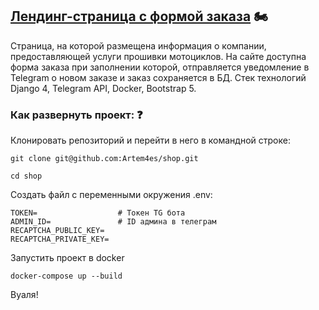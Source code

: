 ## [Лендинг-страница с формой заказа](https://turbotyoma.ru) :motorcycle:
Страница, на которой размещена информация о компании, предоставляющей услуги прошивки мотоциклов. На сайте доступна форма заказа при заполнении которой, отправляется уведомление в Telegram о новом заказе и заказ сохраняется в БД. Стек технологий Django 4, Telegram API, Docker, Bootstrap 5.


### Как развернуть проект: :question:

Клонировать репозиторий и перейти в него в командной строке:

```
git clone git@github.com:Artem4es/shop.git
```

```
cd shop
```

Cоздать файл с переменными окружения .env:

```
TOKEN=                  # Токен TG бота
ADMIN_ID=               # ID админа в телеграм
RECAPTCHA_PUBLIC_KEY=
RECAPTCHA_PRIVATE_KEY=

```

Запустить проект в docker
```
docker-compose up --build
```

Вуаля!


